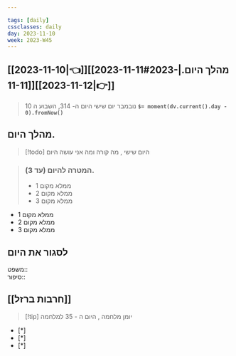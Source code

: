 ```yaml
---

tags: [daily]
cssclasses: daily
day: 2023-11-10
week: 2023-W45
---
```


## [[2023-11-10|👈]][[2023-11-11#מהלך היום.|2023-11-11]][[2023-11-12|👉]]

>  10 נובמבר יום שישי היום ה- 314, השבוע ה **`$= moment(dv.current().day - 0).fromNow()`**

 ## מהלך היום.
> [!todo] היום שישי , מה קורה ומה אני עושה היום

> ###  המטרה להיום (עד 3). 
> - ממלא מקום 1
> - ממלא מקום 2
> - ממלא מקום 3

- ממלא מקום 1
- ממלא מקום 2
- ממלא מקום 3


## לסגור את היום 
משפט::  
סיפור::

 
##  [[חרבות ברזל]]
> [!tip]  יומן מלחמה , היום ה - 35 למלחמה

- [*]  
- [*]  
- [*]  